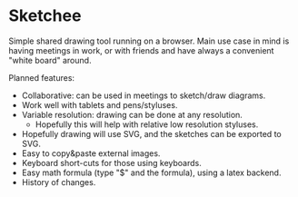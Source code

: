 # Sketchee

Simple shared drawing tool running on a browser. Main use case in mind is having meetings in work, or with friends and have always a convenient "white board" around.

Planned features:

* Collaborative: can be used in meetings to sketch/draw diagrams.
* Work well with tablets and pens/styluses.
* Variable resolution: drawing can be done at any resolution.
  * Hopefully this will help with relative low resolution styluses.
* Hopefully drawing will use SVG, and the sketches can be exported to SVG.
* Easy to copy&paste external images.
* Keyboard short-cuts for those using keyboards.
* Easy math formula (type "$" and the formula), using a latex backend.
* History of changes.

